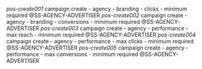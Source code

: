 *pos-create001* campaign create - agency - branding - clicks
    - minimum required @SS-AGENCY-ADVERTISER
*pos-create002* campaign create - agency - branding - conversions
    - minimum required @SS-AGENCY-ADVERTISER
*pos-create003* campaign create - agency - performance - max reach
    - minimum required @SS-AGENCY-ADVERTISER
*pos-create004* campaign create - agency - performance - max clicks
    - minimum required @SS-AGENCY-ADVERTISER
*pos-create005* campaign create - agency - performance - max conversions 
    - minimum required @SS-AGENCY-ADVERTISER